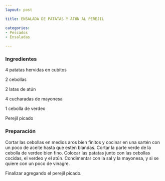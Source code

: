 ```yaml
---
layout: post

title: ENSALADA DE PATATAS Y ATÚN AL PEREJIL

categories:
- Pescados
- Ensaladas

---
```

<h3>Ingredientes</h3>

4 patatas hervidas en cubitos

2 cebollas

2 latas de atún

4 cucharadas de mayonesa

1 cebolla de verdeo

Perejil picado

<h3>Preparación</h3>

Cortar las cebollas en medios aros bien finitos y cocinar en una sartén con un poco de aceite hasta que estén blandas. Cortar la parte verde de la cebolla de verdeo bien fino. Colocar las patatas junto con las cebollas cocidas, el verdeo y el atún. Condimentar con la sal y la mayonesa, y si se quiere con un poco de vinagre.

Finalizar agregando el perejil picado.